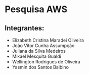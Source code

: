 # Pesquisa AWS

## Integrantes:

- Elizabeth Cristina Maradei Oliveira
- João Vitor Cunha Assumpção
- Juliana da Silva Medeiros
- Mikael Mesquita Gualdi
- Wellington Rodrigues de Oliveira
- Yasmin dos Santos Balbino